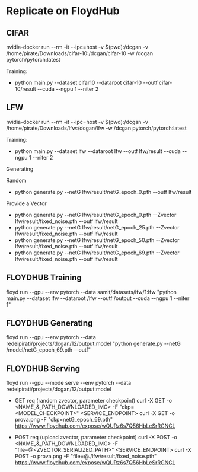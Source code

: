 # Replicate on FloydHub

##  CIFAR

nvidia-docker run --rm -it --ipc=host -v $(pwd):/dcgan -v /home/pirate/Downloads/cifar-10:/dcgan/cifar-10 -w /dcgan pytorch/pytorch:latest

Training:

- python main.py --dataset cifar10 --dataroot cifar-10 --outf cifar-10/result --cuda --ngpu 1 --niter 2


## LFW

nvidia-docker run --rm -it --ipc=host -v $(pwd):/dcgan -v /home/pirate/Downloads/lfw:/dcgan/lfw -w /dcgan pytorch/pytorch:latest

Training:

- python main.py --dataset lfw --dataroot lfw --outf lfw/result --cuda --ngpu 1 --niter 2

Generating

Random
- python generate.py --netG lfw/result/netG_epoch_0.pth --outf lfw/result

Provide a Vector
- python generate.py --netG lfw/result/netG_epoch_0.pth --Zvector lfw/result/fixed_noise.pth --outf lfw/result
- python generate.py --netG lfw/result/netG_epoch_25.pth --Zvector lfw/result/fixed_noise.pth --outf lfw/result
- python generate.py --netG lfw/result/netG_epoch_50.pth --Zvector lfw/result/fixed_noise.pth --outf lfw/result
- python generate.py --netG lfw/result/netG_epoch_69.pth --Zvector lfw/result/fixed_noise.pth --outf lfw/result

## FLOYDHUB Training

floyd run --gpu --env pytorch --data samit/datasets/lfw/1:lfw "python main.py --dataset lfw --dataroot /lfw --outf /output --cuda --ngpu 1 --niter 1"

## FLOYDHUB Generating

floyd run --gpu --env pytorch --data redeipirati/projects/dcgan/12/output:model "python generate.py --netG /model/netG_epoch_69.pth --outf"

## FLOYDHUB Serving

floyd run --gpu --mode serve --env pytorch --data redeipirati/projects/dcgan/12/output:model

- GET req (random zvector, parameter checkpoint)
curl -X GET -o <NAME_&_PATH_DOWNLOADED_IMG> -F "ckp=<MODEL_CHECKPOINT>" <SERVICE_ENDPOINT>
curl -X GET -o prova.png -F "ckp=netG_epoch_69.pth" https://www.floydhub.com/expose/wQURz6s7Q56HbLeSrRGNCL

- POST req (upload zvector, parameter checkpoint)
curl -X POST -o <NAME_&_PATH_DOWNLOADED_IMG> -F "file=@<ZVECTOR_SERIALIZED_PATH>" <SERVICE_ENDPOINT>
curl -X POST -o prova.png -F "file=@./lfw/result/fixed_noise.pth" https://www.floydhub.com/expose/wQURz6s7Q56HbLeSrRGNCL